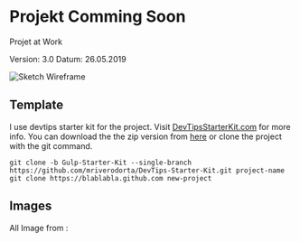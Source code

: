 # Projekt Comming Soon

Projet at Work 

Version: 3.0
Datum: 26.05.2019

![Sketch Wireframe](https://github.com/ghuj/Projekt-Coming-Soon-master/source/assets/img/Comming-Soon.jpg?raw=true)


## Template
I use devtips starter kit for the project. 
Visit [DevTipsStarterKit.com](http://devtipsstarterkit.com) for more info.
You can download the the zip version from [here](#) or clone the project with the git command.
```
git clone -b Gulp-Starter-Kit --single-branch https://github.com/mriverodorta/DevTips-Starter-Kit.git project-name
git clone https://blablabla.github.com new-project
```
## Images
All Image from :
